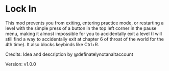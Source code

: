 # Lock In

This mod prevents you from exiting, entering practice mode, or restarting a level with the simple press of a button in the top left corner in the pause menu, making it almost impossible for you to accidentally exit a level (I will still find a way to accidentally exit at chapter 6 of throat of the world for the 4th time). It also blocks keybinds like Ctrl+R.

Credits: Idea and description by @definatelynotanaltaccount

Version: v1.0.0
